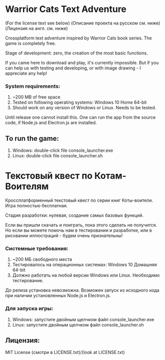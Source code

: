 # Warrior Cats Text Adventure
(For the license text see below)
(Описание проекта на русском см. ниже)
(Лицензия на англ. см. ниже)

Crossplatform text adventure inspired by Warrior Cats book series. The game is completely free.

Stage of development: zero, the creation of the most basic functions.

If you came here to download and play, it's currently impossible. But if you can help us with testing and developing, or with image drawing - I appreciate any help!

### System requirements:
1. ~200 MB of free space
2. Tested on following operating systems:
	Windows 10 Home 64-bit
3. Should work on any version of Windows or Linux. Needs to be tested.

Until release one cannot install this. One can run the app from the source code, if Node.js and Electron.js are installed.

## To run the game:
1. Windows: double-click file console_launcher.exe
2. Linux: double-click file console_launcher.sh

# Текстовый квест по Котам-Воителям

Кроссплатформенный текстовый квест по серии книг Коты-воители. Игра полностью бесплатная.

Стадия разработки: нулевая, создание самых базовых функций.

Если вы пришли скачать и поиграть, пока этого сделать не получится. Но если вы можете помочь нам в тестировании и разработке, или в рисовании иллюстраций - будем очень признательны!

### Системные требования:
1. ~200 МБ свободного места
2. Тестировалось на операционных системах:
	Windows 10 Домашняя 64-bit
3. Должно работать на любой версии Windows или Linux. Необходимо тестирование.

До релиза установка невозможна. Возможен запуск из исходного кода при наличии установленных Node.js и Electron.js.

### Для запуска игры:
1. Windows: запустите двойным щелчком файл console_launcher.exe
2. Linux: запустите двойным щелчком файл console_launcher.sh

## Лицензия:

MIT License (смотри в LICENSE.txt)/(look at LICENSE.txt)
